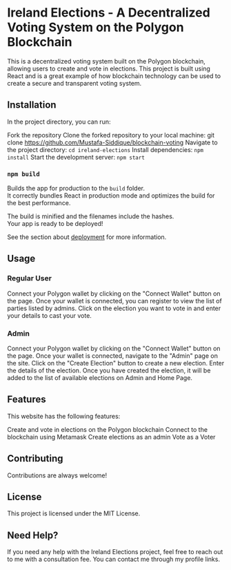 # Ireland Elections - A Decentralized Voting System on the Polygon Blockchain

This is a decentralized voting system built on the Polygon blockchain, allowing users to create and vote in elections. This project is built using React and is a great example of how blockchain technology can be used to create a secure and transparent voting system.

## Installation

In the project directory, you can run:

Fork the repository
Clone the forked repository to your local machine: git clone https://github.com/Mustafa-Siddique/blockchain-voting
Navigate to the project directory: `cd ireland-elections`
Install dependencies: `npm install`
Start the development server: `npm start`

### `npm build`
Builds the app for production to the `build` folder.\
It correctly bundles React in production mode and optimizes the build for the best performance.

The build is minified and the filenames include the hashes.\
Your app is ready to be deployed!

See the section about [deployment](https://facebook.github.io/create-react-app/docs/deployment) for more information.

## Usage
### Regular User

Connect your Polygon wallet by clicking on the "Connect Wallet" button on the page.
Once your wallet is connected, you can register to view the list of parties listed by admins.
Click on the election you want to vote in and enter your details to cast your vote.

### Admin
Connect your Polygon wallet by clicking on the "Connect Wallet" button on the page.
Once your wallet is connected, navigate to the "Admin" page on the site.
Click on the "Create Election" button to create a new election.
Enter the details of the election.
Once you have created the election, it will be added to the list of available elections on Admin and Home Page.

## Features
This website has the following features:

Create and vote in elections on the Polygon blockchain
Connect to the blockchain using Metamask
Create elections as an admin
Vote as a Voter

## Contributing
Contributions are always welcome!

## License
This project is licensed under the MIT License.

## Need Help?
If you need any help with the Ireland Elections project, feel free to reach out to me with a consultation fee.
You can contact me through my profile links.
